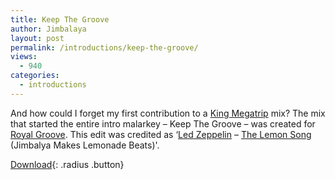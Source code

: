 ```yaml
---
title: Keep The Groove
author: Jimbalaya
layout: post
permalink: /introductions/keep-the-groove/
views:
  - 940
categories:
  - introductions
---
```


And how could I forget my first contribution to a [King Megatrip][2] mix? The mix that started the entire intro malarkey – Keep The Groove – was created for [Royal Groove][3]. This edit was credited as ‘[Led Zeppelin][4] – [The Lemon Song][5] (Jimbalya Makes Lemonade Beats)'.

 [2]: http://megatrip.blogspot.com/
 [3]: http://www.royalgroove.org/
 [4]: http://itunes.apple.com/WebObjects/MZStore.woa/wa/viewArtist?id=994656 "Led Zeppelin on iTunes"
 [5]: http://itunes.apple.com/WebObjects/MZStore.woa/wa/viewAlbum?i=266077952%26id=266077709%26s=143441 "The Lemon Song on iTunes"

[Download][6]{: .radius .button}

 [6]: http://www.royalgroove.org/royalgroove/archive/keep_the_groove "Download King Megatrip - Keep The Groove"

